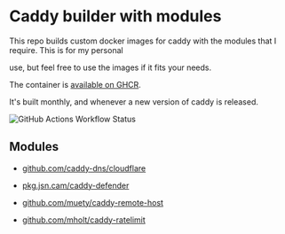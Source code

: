 # Caddy builder with modules

This repo builds custom docker images for caddy with the modules that I require. This is for my personal

use, but feel free to use the images if it fits your needs.

The container is [available on GHCR](https://ghcr.io/sintan1729/caddy-custom).

It's built monthly, and whenever a new version of caddy is released.

![GitHub Actions Workflow Status](https://img.shields.io/github/actions/workflow/status/sintan1729/custom-caddy-builder/main.yml)

## Modules

- [github.com/caddy-dns/cloudflare](https://github.com/caddy-dns/cloudflare)

- [pkg.jsn.cam/caddy-defender](https://pkg.jsn.cam/caddy-defender)

- [github.com/muety/caddy-remote-host](https://github.com/muety/caddy-remote-host)

- [github.com/mholt/caddy-ratelimit](https://github.com/mholt/caddy-ratelimit)
